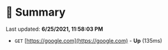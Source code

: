 # 📖 Summary
Last updated: **6/25/2021, 11:58:03 PM**

- `GET` [https://google.com](https://google.com) - **Up** (135ms)
